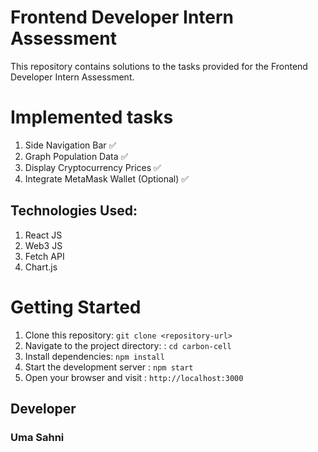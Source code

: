 # Frontend Developer Intern Assessment

This repository contains solutions to the tasks provided for the Frontend Developer Intern Assessment.

# Implemented tasks

1. Side Navigation Bar ✅
2. Graph Population Data ✅
3. Display Cryptocurrency Prices ✅
4. Integrate MetaMask Wallet (Optional) ✅

## Technologies Used:

1. React JS
2. Web3 JS
3. Fetch API
4. Chart.js

# Getting Started
1. Clone this repository: `git clone <repository-url>`
2. Navigate to the project directory: : `cd carbon-cell`
3. Install dependencies:  `npm install`
4. Start the development server : `npm start`
5. Open your browser and visit : `http://localhost:3000`

## Developer
### <b>Uma Sahni</b>